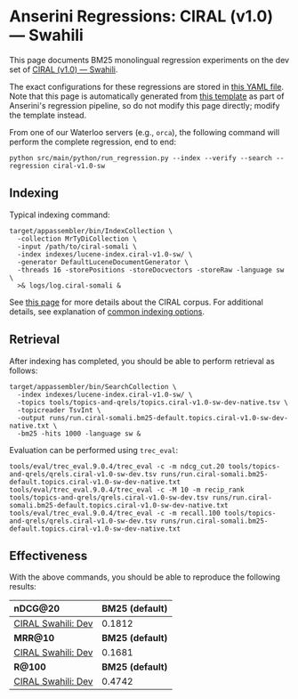 # Anserini Regressions: CIRAL (v1.0) &mdash; Swahili

This page documents BM25 monolingual regression experiments on the dev set of [CIRAL (v1.0) &mdash; Swahili](https://github.com/ciralproject/ciral).

The exact configurations for these regressions are stored in [this YAML file](../../src/main/resources/regression/ciral-v1.0-sw.yaml).
Note that this page is automatically generated from [this template](../../src/main/resources/docgen/templates/ciral-v1.0-sw.template) as part of Anserini's regression pipeline, so do not modify this page directly; modify the template instead.

From one of our Waterloo servers (e.g., `orca`), the following command will perform the complete regression, end to end:

```
python src/main/python/run_regression.py --index --verify --search --regression ciral-v1.0-sw
```

## Indexing

Typical indexing command:

```
target/appassembler/bin/IndexCollection \
  -collection MrTyDiCollection \
  -input /path/to/ciral-somali \
  -index indexes/lucene-index.ciral-v1.0-sw/ \
  -generator DefaultLuceneDocumentGenerator \
  -threads 16 -storePositions -storeDocvectors -storeRaw -language sw \
  >& logs/log.ciral-somali &
```

See [this page](https://github.com/ciralproject/ciral) for more details about the CIRAL corpus.
For additional details, see explanation of [common indexing options](../../docs/common-indexing-options.md).

## Retrieval

After indexing has completed, you should be able to perform retrieval as follows:

```
target/appassembler/bin/SearchCollection \
  -index indexes/lucene-index.ciral-v1.0-sw/ \
  -topics tools/topics-and-qrels/topics.ciral-v1.0-sw-dev-native.tsv \
  -topicreader TsvInt \
  -output runs/run.ciral-somali.bm25-default.topics.ciral-v1.0-sw-dev-native.txt \
  -bm25 -hits 1000 -language sw &
```

Evaluation can be performed using `trec_eval`:

```
tools/eval/trec_eval.9.0.4/trec_eval -c -m ndcg_cut.20 tools/topics-and-qrels/qrels.ciral-v1.0-sw-dev.tsv runs/run.ciral-somali.bm25-default.topics.ciral-v1.0-sw-dev-native.txt
tools/eval/trec_eval.9.0.4/trec_eval -c -M 10 -m recip_rank tools/topics-and-qrels/qrels.ciral-v1.0-sw-dev.tsv runs/run.ciral-somali.bm25-default.topics.ciral-v1.0-sw-dev-native.txt
tools/eval/trec_eval.9.0.4/trec_eval -c -m recall.100 tools/topics-and-qrels/qrels.ciral-v1.0-sw-dev.tsv runs/run.ciral-somali.bm25-default.topics.ciral-v1.0-sw-dev-native.txt
```

## Effectiveness

With the above commands, you should be able to reproduce the following results:

| **nDCG@20**                                                                                                  | **BM25 (default)**|
|:-------------------------------------------------------------------------------------------------------------|-----------|
| [CIRAL Swahili: Dev](https://huggingface.co/datasets/CIRAL/ciral)                                            | 0.1812    |
| **MRR@10**                                                                                                   | **BM25 (default)**|
| [CIRAL Swahili: Dev](https://huggingface.co/datasets/CIRAL/ciral)                                            | 0.1681    |
| **R@100**                                                                                                    | **BM25 (default)**|
| [CIRAL Swahili: Dev](https://huggingface.co/datasets/CIRAL/ciral)                                            | 0.4742    |
